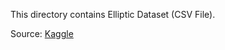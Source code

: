 This directory contains Elliptic Dataset (CSV File).

Source:
<a href="https://www.kaggle.com/datasets/ellipticco/elliptic-data-set">Kaggle</a>
